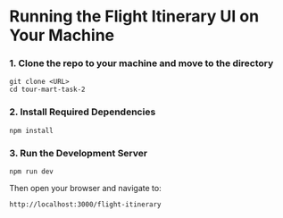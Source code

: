 # Running the Flight Itinerary UI on Your Machine


### 1. Clone the repo to your machine and move to the directory

```shellscript
git clone <URL>
cd tour-mart-task-2
```


### 2. Install Required Dependencies

```shellscript
npm install
```


### 3. Run the Development Server

```shellscript
npm run dev
```

Then open your browser and navigate to:

```plaintext
http://localhost:3000/flight-itinerary
```
